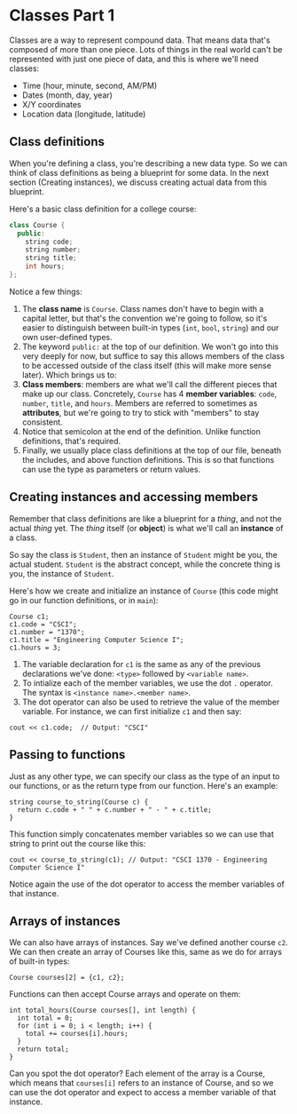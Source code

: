 # Classes Part 1

Classes are a way to represent compound data. That means data that's composed of more than one piece. Lots of things in the real world can't be represented with just one piece of data, and this is where we'll need classes:

- Time (hour, minute, second, AM/PM)
- Dates (month, day, year)
- X/Y coordinates
- Location data (longitude, latitude)

## Class definitions

When you're defining a class, you're describing a new data type. So we can think of class definitions as being a blueprint for some data. In the next section (Creating instances), we discuss creating actual data from this blueprint.

Here's a basic class definition for a college course:

```c++
class Course {
  public:
    string code;
    string number;
    string title;
    int hours;
};
```

Notice a few things:

1. The **class name** is `Course`. Class names don't have to begin with a capital letter, but that's the convention we're going to follow, so it's easier to distinguish between built-in types (`int`, `bool`, `string`) and our own user-defined types.
2. The keyword `public:` at the top of our definition. We won't go into this very deeply for now, but suffice to say this allows members of the class to be accessed outside of the class itself (this will make more sense later). Which brings us to:
3. **Class members**: members are what we'll call the different pieces that make up our class. Concretely, `Course` has 4 **member variables**: `code`, `number`, `title`, and `hours`. Members are referred to sometimes as **attributes**, but we're going to try to stick with "members" to stay consistent.
4. Notice that semicolon at the end of the definition. Unlike function definitions, that's required.
5. Finally, we usually place class definitions at the top of our file, beneath the includes, and above function definitions. This is so that functions can use the type as parameters or return values.


## Creating instances and accessing members

Remember that class definitions are like a blueprint for a *thing*, and not the actual *thing* yet. The *thing* itself (or **object**) is what we'll call an **instance** of a class.

So say the class is `Student`, then an instance of `Student` might be you, the actual student. `Student` is the abstract concept, while the concrete thing is you, the instance of `Student`.

Here's how we create and initialize an instance of `Course` (this code might go in our function definitions, or in `main`):

```
Course c1;
c1.code = "CSCI";
c1.number = "1370";
c1.title = "Engineering Computer Science I";
c1.hours = 3;
```

1. The variable declaration for `c1` is the same as any of the previous declarations we've done: `<type>` followed by `<variable name>`.
2. To intialize each of the member variables, we use the dot `.` operator. The syntax is `<instance name>.<member name>`.
3. The dot operator can also be used to retrieve the value of the member variable. For instance, we can first initialize `c1` and then say:

```
cout << c1.code;  // Output: "CSCI"
```


## Passing to functions

Just as any other type, we can specify our class as the type of an input to our functions, or as the return type from our function. Here's an example:

```
string course_to_string(Course c) {
  return c.code + " " + c.number + " - " + c.title;
}
```

This function simply concatenates member variables so we can use that string to print out the course like this:

```
cout << course_to_string(c1); // Output: "CSCI 1370 - Engineering Computer Science I"
```

Notice again the use of the dot operator to access the member variables of that instance.

## Arrays of instances

We can also have arrays of instances. Say we've defined another course `c2`. We can then create an array of Courses like this, same as we do for arrays of built-in types:

```
Course courses[2] = {c1, c2};
```

Functions can then accept Course arrays and operate on them:

```
int total_hours(Course courses[], int length) {
  int total = 0;
  for (int i = 0; i < length; i++) {
    total += courses[i].hours;
  }
  return total;
}
```

Can you spot the dot operator? Each element of the array is a Course, which means that `courses[i]` refers to an instance of Course, and so we can use the dot operator and expect to access a member variable of that instance.
